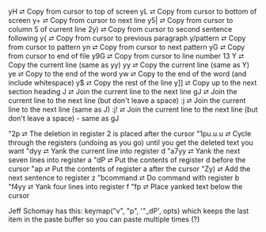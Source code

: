yH        ⮂  Copy from cursor to top of screen
yL        ⮂  Copy from cursor to bottom of screen
y+        ⮂  Copy from cursor to next line
y5|       ⮂  Copy from cursor to column 5 of current line
2y)       ⮂  Copy from cursor to second sentence following
y{        ⮂  Copy from cursor to previous paragraph
y/pattern ⮂  Copy from cursor to pattern
yn        ⮂  Copy from cursor to next pattern
yG        ⮂  Copy from cursor to end of file
y9G       ⮂  Copy from cursor to line number 13
Y         ⮂  Copy the current line (same as yy)
yy        ⮂  Copy the current line (same as Y)
ye        ⮂  Copy to the end of the word
yw        ⮂  Copy to the end of the word (and include whitespace)
y$        ⮂  Copy the rest of the line
y]]       ⮂  Copy up to the next section heading
J         ⮂  Join the current line to the next line
gJ        ⮂  Join the current line to the next line (but don't leave a space)
:j        ⮂  Join the current line to the next line (same as J)
:j!       ⮂  Join the current line to the next line (but don't leave a space) - same as gJ


"2p       ⮂  The deletion in register 2 is placed after the cursor
"1pu.u.u  ⮂  Cycle through the registers (undoing as you go) until you get the deleted text you want
"dyy      ⮂  Yank the current line into register d
"a7yy     ⮂  Yank the next seven lines into register a
"dP       ⮂  Put the contents of register d before the cursor 
"ap       ⮂  Put the contents of register a after the cursor
"Zy)      ⮂  Add the next sentence to register z
"bcommand ⮂  Do command with register b
"f4yy     ⮂  Yank four lines into register f
"fp       ⮂  Place yanked text below the cursor

Jeff Schomay has this:  keymap("v", "p", '"_dP', opts) which keeps the last item in the paste buffer so you can paste multiple times (?)
